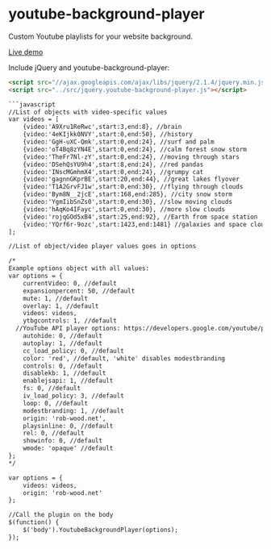 # youtube-background-player
Custom Youtube playlists for your website background.

[Live demo](http://rob-wood.net/youtube-background-player/demo/)

Include jQuery and youtube-background-player:

```html
<script src="//ajax.googleapis.com/ajax/libs/jquery/2.1.4/jquery.min.js"></script>
<script src="../src/jquery.youtube-background-player.js"></script>

```javascript
//List of objects with video-specific values
var videos = [	
	{video:'A9Xru1ReRwc',start:3,end:8}, //brain
	{video:'4eKIjkk0NVY',start:0,end:50}, //history
	{video:'GgH-uXC-Qmk',start:0,end:24}, //surf and palm
	{video:'oT4Bq8zYN4E',start:0,end:24}, //calm forest snow storm
	{video:'TheFr7Nl-zY',start:0,end:24}, //moving through stars
	{video:'DSehQsYU9h4',start:8,end:24}, //red pandas
	{video:'INscMGmhmX4',start:0,end:24}, //grumpy cat
	{video:'gagnnGKprBE',start:20,end:44}, //great lakes flyover
	{video:'T1A2GrvFJ1w',start:0,end:30}, //flying through clouds
	{video:'Bym8N__2jcE',start:168,end:285}, //city snow storm
	{video:'YgmIibSnZs0',start:0,end:30}, //slow moving clouds
	{video:'hAqKo4IFayc',start:0,end:30}, //more slow clouds
	{video:'rojqGOd5xB4',start:25,end:92}, //Earth from space station
	{video:'YQrf6r-9ozc',start:1423,end:1481} //galaxies and space clouds
];

//List of object/video player values goes in options

/*
Example options object with all values:
var options = {
	currentVideo: 0, //default
	expansionpercent: 50, //default
	mute: 1, //default
	overlay: 1, //default
	videos: videos,
	ytbgcontrols: 1, //default
  //YouTube API player options: https://developers.google.com/youtube/player_parameters?playerVersion=HTML5#Parameters
	autohide: 0, //default
	autoplay: 1, //default
	cc_load_policy: 0, //default
	color: 'red', //default, 'white' disables modestbranding
	controls: 0, //default
	disablekb: 1, //default
	enablejsapi: 1, //default
	fs: 0, //default
	iv_load_policy: 3, //default
	loop: 0, //default
	modestbranding: 1, //default
	origin: 'rob-wood.net',
	playsinline: 0, //default
	rel: 0, //default
	showinfo: 0, //default
	wmode: 'opaque' //default
};
*/

var options = {
	videos: videos,
	origin: 'rob-wood.net'
};

//Call the plugin on the body
$(function() {
	$('body').YoutubeBackgroundPlayer(options);
});

